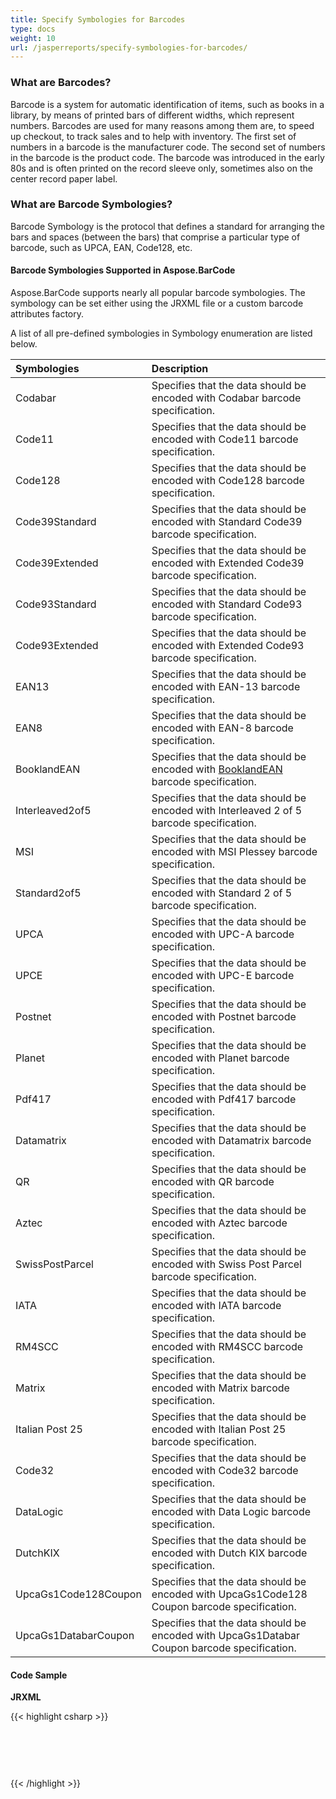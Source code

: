 ```yaml
---
title: Specify Symbologies for Barcodes
type: docs
weight: 10
url: /jasperreports/specify-symbologies-for-barcodes/
---
```


### **What are Barcodes?**
Barcode is a system for automatic identification of items, such as books in a library, by means of printed bars of different widths, which represent numbers. Barcodes are used for many reasons among them are, to speed up checkout, to track sales and to help with inventory. The first set of numbers in a barcode is the manufacturer code. The second set of numbers in the barcode is the product code. The barcode was introduced in the early 80s and is often printed on the record sleeve only, sometimes also on the center record paper label.
### **What are Barcode Symbologies?**
Barcode Symbology is the protocol that defines a standard for arranging the bars and spaces (between the bars) that comprise a particular type of barcode, such as UPCA, EAN, Code128, etc.
#### **Barcode Symbologies Supported in Aspose.BarCode**
Aspose.BarCode supports nearly all popular barcode symbologies. The symbology can be set either using the JRXML file or a custom barcode attributes factory.

A list of all pre-defined symbologies in Symbology enumeration are listed below.

|**Symbologies**|**Description**|
| :- | :- |
|Codabar|Specifies that the data should be encoded with Codabar barcode specification.|
|Code11|Specifies that the data should be encoded with Code11 barcode specification.|
|Code128|Specifies that the data should be encoded with Code128 barcode specification.|
|Code39Standard|Specifies that the data should be encoded with Standard Code39 barcode specification.|
|Code39Extended|Specifies that the data should be encoded with Extended Code39 barcode specification.|
|Code93Standard|Specifies that the data should be encoded with Standard Code93 barcode specification.|
|Code93Extended|Specifies that the data should be encoded with Extended Code93 barcode specification.|
|EAN13|Specifies that the data should be encoded with EAN-13 barcode specification.|
|EAN8|Specifies that the data should be encoded with EAN-8 barcode specification.|
|BooklandEAN|Specifies that the data should be encoded with [BooklandEAN](http://www.aspose.com/wiki/wikiedit.aspx?topic=Aspose.BarCode.BooklandEAN&return=Aspose.BarCode.SpecifySymbologies) barcode specification.|
|Interleaved2of5|Specifies that the data should be encoded with Interleaved 2 of 5 barcode specification.|
|MSI|Specifies that the data should be encoded with MSI Plessey barcode specification.|
|Standard2of5|Specifies that the data should be encoded with Standard 2 of 5 barcode specification.|
|UPCA|Specifies that the data should be encoded with UPC-A barcode specification.|
|UPCE|Specifies that the data should be encoded with UPC-E barcode specification.|
|Postnet|Specifies that the data should be encoded with Postnet barcode specification.|
|Planet|Specifies that the data should be encoded with Planet barcode specification.|
|Pdf417|Specifies that the data should be encoded with Pdf417 barcode specification.|
|Datamatrix|Specifies that the data should be encoded with Datamatrix barcode specification.|
|QR|Specifies that the data should be encoded with QR barcode specification.|
|Aztec|Specifies that the data should be encoded with Aztec barcode specification.|
|SwissPostParcel|Specifies that the data should be encoded with Swiss Post Parcel barcode specification.|
|IATA|Specifies that the data should be encoded with IATA barcode specification.|
|RM4SCC|Specifies that the data should be encoded with RM4SCC barcode specification.|
|Matrix|Specifies that the data should be encoded with Matrix barcode specification.|
|Italian Post 25|Specifies that the data should be encoded with Italian Post 25 barcode specification.|
|Code32|Specifies that the data should be encoded with Code32 barcode specification.|
|DataLogic|Specifies that the data should be encoded with Data Logic barcode specification.|
|DutchKIX|Specifies that the data should be encoded with Dutch KIX barcode specification.|
|UpcaGs1Code128Coupon|Specifies that the data should be encoded with UpcaGs1Code128 Coupon barcode specification.|
|UpcaGs1DatabarCoupon|Specifies that the data should be encoded with UpcaGs1Databar Coupon barcode specification.|
#### **Code Sample**
**JRXML**

{{< highlight csharp >}}

 <image hAlign="Center">

    <reportElement x="0" y="100" width="500" height="250" />

    <imageExpression class="net.sf.jasperreports.engine.JRRenderable"><![CDATA[new com.aspose.barcode.jr.BarCodeRenderer(com.aspose.barcode.jr.BarCodeAttributesFactory.Create("codetext","DataMatrix",java.awt.Color.BLACK))]]></imageExpression>

</image>



{{< /highlight >}}
